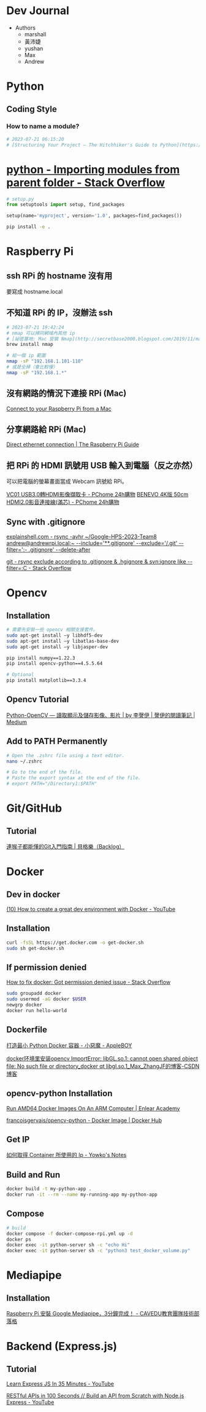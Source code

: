 # Dev Journal

- Authors
    - marshall
    - 黃沛婕
    - yushan
    - Max
    - Andrew

# Python

## Coding Style

### How to name a module?
```bash
# 2023-07-21 06:15:20
# [Structuring Your Project — The Hitchhiker's Guide to Python](https://docs.python-guide.org/writing/structure/)
```


# [python - Importing modules from parent folder - Stack Overflow](https://stackoverflow.com/questions/714063/importing-modules-from-parent-folder/50194143#50194143)

```python
# setup.py
from setuptools import setup, find_packages

setup(name='myproject', version='1.0', packages=find_packages())
```

```bash
pip install -e .
```

# Raspberry Pi


## ssh RPi 的 hostname 沒有用

要寫成 hostname.local

## 不知道 RPi 的 IP，沒辦法 ssh

```bash
# 2023-07-21 19:42:24
# nmap 可以掃同網域內其他 ip
# [祕密基地: Mac 安裝 Nmap](http://secretbase2000.blogspot.com/2019/11/mac-nmap.html)
brew install nmap

# 給一個 ip 範圍
nmap -sP "192.168.1.101-110"
# 或是全掃（會比較慢）
nmap -sP "192.168.1.*"
```


## 沒有網路的情況下連接 RPi (Mac)

[Connect to your Raspberry Pi from a Mac](https://www.dexterindustries.com/BrickPi/brickpi-tutorials-documentation/getting-started/using-the-pi/connect-to-your-raspberry-pi-from-a-mac/)

## 分享網路給 RPi (Mac)

[Direct ethernet connection | The Raspberry Pi Guide](https://raspberrypi-guide.github.io/networking/create-direct-ethernet-connection)


## 把 RPi 的 HDMI 訊號用 USB 輸入到電腦（反之亦然）

可以把電腦的螢幕畫面當成 Webcam 訊號給 RPi。

[VC01 USB3.0轉HDMI影像擷取卡 - PChome 24h購物](https://24h.pchome.com.tw/prod/DCAX3W-A900EQPPF-000)
[BENEVO 4K版 50cm HDMI2.0影音連接線(滿芯) - PChome 24h購物](https://24h.pchome.com.tw/prod/DCACXR-A900G6OTS-000)

## Sync with .gitignore

[explainshell.com - rsync -avhr \~/Google-HPS-2023-Team8 andrew@andrewrpi.local:\~ --include='\*\*.gitignore' --exclude='/.git' --filter=':- .gitignore' --delete-after](https://explainshell.com/explain?cmd=rsync+-avhr+%7E%2FGoogle-HPS-2023-Team8+andrew%40andrewrpi.local%3A%7E+--include%3D%27**.gitignore%27+--exclude%3D%27%2F.git%27+--filter%3D%27%3A-+.gitignore%27+--delete-after)

[git - rsync exclude according to .gitignore & .hgignore & svn:ignore like --filter=:C - Stack Overflow](https://stackoverflow.com/questions/13713101/rsync-exclude-according-to-gitignore-hgignore-svnignore-like-filter-c)

# Opencv

## Installation

```bash
# 需要先安裝一些 opencv 相關支援套件。
sudo apt-get install –y libhdf5-dev
sudo apt-get install –y libatlas-base-dev
sudo apt-get install –y libjasper-dev

pip install numpy==1.22.3
pip install opencv-python==4.5.5.64

# Optional
pip install matplotlib==3.3.4
```


## Opencv Tutorial

[Python-OpenCV — 讀取顯示及儲存影像、影片 | by 李謦伊 | 謦伊的閱讀筆記 | Medium](https://medium.com/ching-i/python-opencv-%E8%AE%80%E5%8F%96%E9%A1%AF%E7%A4%BA%E5%8F%8A%E5%84%B2%E5%AD%98%E5%BD%B1%E5%83%8F-%E5%BD%B1%E7%89%87-ee3701c454da)

## Add to PATH Permanently

```bash
# Open the .zshrc file using a text editor.
nano ~/.zshrc

# Go to the end of the file.
# Paste the export syntax at the end of the file. 
# export PATH="/Directory1:$PATH"
```

# Git/GitHub

## Tutorial

[連猴子都能懂的Git入門指南 | 貝格樂（Backlog）](https://backlog.com/git-tutorial/tw/)


# Docker

## Dev in docker

[(10) How to create a great dev environment with Docker - YouTube](https://www.youtube.com/watch?v=0H2miBK_gAk&ab_channel=PatrickLoeber)

## Installation
```bash
curl -fsSL https://get.docker.com -o get-docker.sh
sudo sh get-docker.sh
```

## If permission denied
[How to fix docker: Got permission denied issue - Stack Overflow](https://stackoverflow.com/questions/48957195/how-to-fix-docker-got-permission-denied-issue)
```bash
sudo groupadd docker
sudo usermod -aG docker $USER
newgrp docker
docker run hello-world
```

## Dockerfile

[打造最小 Python Docker 容器 - 小惡魔 - AppleBOY](https://blog.wu-boy.com/2021/07/building-minimal-docker-containers-for-python-applications/)


[docker环境里安装opencv ImportError: libGL.so.1: cannot open shared object file: No such file or directory\_docker qt libgl.so.1\_Max\_ZhangJF的博客-CSDN博客](https://blog.csdn.net/Max_ZhangJF/article/details/108920050)


## opencv-python Installation
[Run AMD64 Docker Images On An ARM Computer | Enlear Academy](https://enlear.academy/run-amd64-docker-images-on-an-arm-computer-208929004510)


[francoisgervais/opencv-python - Docker Image | Docker Hub](https://hub.docker.com/r/francoisgervais/opencv-python/)

## Get IP

[如何取得 Container 所使用的 Ip - Yowko's Notes](https://blog.yowko.com/container-ip/)

## Build and Run

```bash
docker build -t my-python-app .
docker run -it --rm --name my-running-app my-python-app
```

## Compose

```bash
# build
docker compose -f docker-compose-rpi.yml up -d
docker ps
docker exec -it python-server sh -c "echo Hi"
docker exec -it python-server sh -c "python3 test_docker_volume.py"
```

# Mediapipe

## Installation

[Raspberry Pi 安裝 Google Mediapipe，3分鐘完成！ - CAVEDU教育團隊技術部落格](https://blog.cavedu.com/2021/11/16/raspberrypi-google-mediapipe/)

# Backend (Express.js)


## Tutorial
[Learn Express JS In 35 Minutes - YouTube](https://www.youtube.com/watch?v=SccSCuHhOw0&ab_channel=WebDevSimplified)

[RESTful APIs in 100 Seconds // Build an API from Scratch with Node.js Express - YouTube](https://www.youtube.com/watch?v=-MTSQjw5DrM&ab_channel=Fireship)
